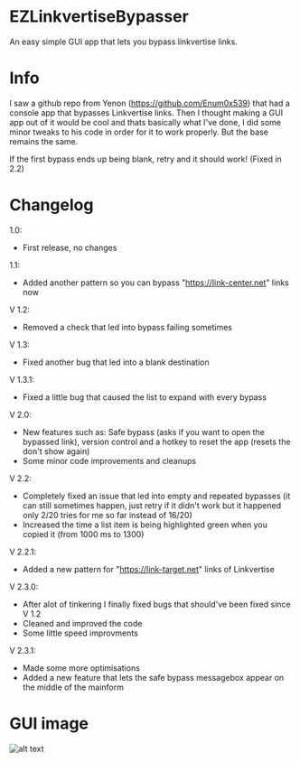# EZLinkvertiseBypasser
An easy simple GUI app that lets you bypass linkvertise links.


# Info
I saw a github repo from Yenon (https://github.com/Enum0x539) that had a console app that bypasses Linkvertise links.
Then I thought making a GUI app out of it would be cool and thats basically what I've done, I did some minor tweaks to his code in order for it to work properly.
But the base remains the same.

If the first bypass ends up being blank, retry and it should work! (Fixed in 2.2)


# Changelog

1.0:

- First release, no changes

1.1: 

- Added another pattern so you can bypass "https://link-center.net" links now

V 1.2:

- Removed a check that led into bypass failing sometimes

V 1.3:

- Fixed another bug that led into a blank destination

V 1.3.1:

- Fixed a little bug that caused the list to expand with every bypass

V 2.0:

- New features such as: Safe bypass (asks if you want to open the bypassed link), version control and a hotkey to reset the app (resets the don't show again)
- Some minor code improvements and cleanups

V 2.2:

- Completely fixed an issue that led into empty and repeated bypasses (it can still sometimes happen, just retry if it didn't work but it happened only 2/20 tries for me so far instead of 16/20)
- Increased the time a list item is being highlighted green when you copied it (from 1000 ms to 1300)

V 2.2.1:

- Added a new pattern for "https://link-target.net" links of Linkvertise

V 2.3.0:

- After alot of tinkering I finally fixed bugs that should've been fixed since V 1.2
- Cleaned and improved the code
- Some little speed improvments 

V 2.3.1:

- Made some more optimisations 
- Added a new feature that lets the safe bypass messagebox appear on the middle of the mainform

# GUI image

![alt text](https://i.imgur.com/OC750jw.png)
